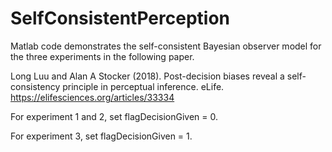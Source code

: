 # SelfConsistentPerception
Matlab code demonstrates the self-consistent Bayesian observer model for the three experiments in the following paper. 

Long Luu and Alan A Stocker (2018). Post-decision biases reveal a
self-consistency principle in perceptual inference. eLife.
https://elifesciences.org/articles/33334

For experiment 1 and 2, set flagDecisionGiven = 0.

For experiment 3, set flagDecisionGiven = 1.
